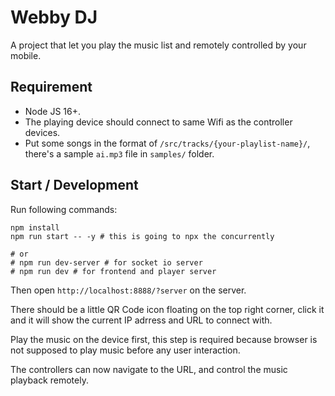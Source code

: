 # Webby DJ

A project that let you play the music list and remotely controlled by your mobile.

## Requirement

- Node JS 16+.
- The playing device should connect to same Wifi as the controller devices.
- Put some songs in the format of `/src/tracks/{your-playlist-name}/`, there's a sample `ai.mp3` file in `samples/` folder.

## Start / Development

Run following commands:

```
npm install
npm run start -- -y # this is going to npx the concurrently

# or
# npm run dev-server # for socket io server
# npm run dev # for frontend and player server
```

Then open `http://localhost:8888/?server` on the server.

There should be a little QR Code icon floating on the top right corner, click it and it will show the current IP adrress and URL to connect with.

Play the music on the device first, this step is required because browser is not supposed to play music before any user interaction.

The controllers can now navigate to the URL, and control the music playback remotely.
